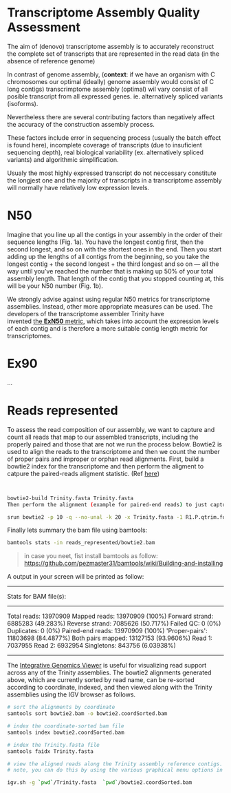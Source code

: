 # Transcriptome Assembly Quality Assessment

The aim of (denovo) transcriptome assembly is to accurately reconstruct the complete set of transcripts that are represented in the read data (in the absence of reference genome)

In contrast of genome assembly, (**context**: if we have an organism with C chromosomes our optimal (ideally) genome assembly would consist of C long contigs) transcrimptome assembly (optimal) wil vary consist of all posible transcript from all expressed genes. ie. alternatively spliced variants (isoforms). 

Nevertheless there are several contributing factors than negatively affect the accuracy of the construction assembly process.

These factors include error in sequencing process (usually the batch effect is found here), incomplete coverage of transcripts (due to insuficient sequencing depth), real biological variability (ex. alternatively spliced variants) and algorithmic simplification. 

Usualy the most highly expressed transcript do not neccessary constitute the longjest one and the majority of transcripts in a transcriptome assembly will normally have relatively low expression levels.



# N50

Imagine that you line up all the contigs in your assembly in the order of their sequence lengths (Fig. 1a). You have the longest contig first, then the second longest, and so on with the shortest ones in the end. Then you start adding up the lengths of all contigs from the beginning, so you take the longest contig + the second longest + the third longest and so on — all the way until you’ve reached the number that is making up 50% of your total assembly length. That length of the contig that you stopped counting at, this will be your N50 number (Fig. 1b).

We strongly advise against using regular N50 metrics for transcriptome assemblies. Instead, other more appropriate measures can be used. The developers of the transcriptome assembler Trinity have invented [the **ExN50** metric](https://github.com/trinityrnaseq/trinityrnaseq/wiki/Transcriptome-Contig-Nx-and-ExN50-stats), which takes into account the expression levels of each contig and is therefore a more suitable contig length metric for transcriptomes.  

# Ex90

...

# Reads represented

To assess the read composition of our assembly, we want to capture and count all reads that map to our assembled transcripts, including the properly paired and those that are not we run the process below. Bowtie2 is used to align the reads to the transcriptome and then we count the number of proper pairs and improper or orphan read alignments. First, build a bowtie2 index for the transcriptome and then perform the aligment to catpure the paired-reads aligment statistic. (Ref [here](https://github.com/trinityrnaseq/trinityrnaseq/wiki/RNA-Seq-Read-Representation-by-Trinity-Assembly))



```bash


bowtie2-build Trinity.fasta Trinity.fasta
Then perform the alignment (example for paired-end reads) to just capture the read alignment statistics.

srun bowtie2 -p 10 -q --no-unal -k 20 -x Trinity.fasta -1 R1.P.qtrim.fq -2 R2.P.qtrim.fq | samtools view -@10 -Sb -o ./bowtie2.bam


```

Finally lets summary the bam file using bamtools:

```bash
bamtools stats -in reads_represented/bowtie2.bam
```

> in case you neet, fist install bamtools as follow: https://github.com/pezmaster31/bamtools/wiki/Building-and-installing

A output in your screen will be printed as follow:

**********************************************
Stats for BAM file(s):
**********************************************

Total reads:       13970909
Mapped reads:      13970909	(100%)
Forward strand:    6885283	(49.283%)
Reverse strand:    7085626	(50.717%)
Failed QC:         0	(0%)
Duplicates:        0	(0%)
Paired-end reads:  13970909	(100%)
'Proper-pairs':    11803698	(84.4877%)
Both pairs mapped: 13127153	(93.9606%)
Read 1:            7037955
Read 2:            6932954
Singletons:        843756	(6.03938%)

**********************************************

The [Integrative Genomics Viewer](http://software.broadinstitute.org/software/igv/) is useful for visualizing read support across any of the Trinity assemblies. The bowtie2 alignments generated above, which are currently sorted by read name, can be re-sorted according to coordinate, indexed, and then viewed along with the Trinity assemblies using the IGV browser as follows.

```bash
# sort the alignments by coordinate
samtools sort bowtie2.bam -o bowtie2.coordSorted.bam

# index the coordinate-sorted bam file
samtools index bowtie2.coordSorted.bam

# index the Trinity.fasta file
samtools faidx Trinity.fasta

# view the aligned reads along the Trinity assembly reference contigs.
# note, you can do this by using the various graphical menu options in IGV (load genome 'Trinity.fasta', load file 'bowtie2.coordSorted.bam'), or you can use the command-line tool like so:

igv.sh -g `pwd`/Trinity.fasta  `pwd`/bowtie2.coordSorted.bam
```

